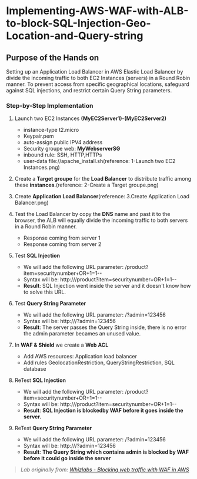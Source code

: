 # Implementing-AWS-WAF-with-ALB-to-block-SQL-Injection-Geo-Location-and-Query-string

## Purpose of the Hands on


Setting up an Application Load Balancer in AWS Elastic Load Balancer by divide the incoming traffic to both EC2 Instances (servers) in a Round Robin manner. To prevent access from specific geographical locations, safeguard against SQL injections, and restrict certain Query String parameters. 

### Step-by-Step Implementation

1. Launch two EC2 Instances <b>(MyEC2Server1)</b>-<b>(MyEC2Server2)</b>
   - instance-type t2.micro
   - Keypair.pem
   - auto-assign public IPV4 address
   - Security groupe web: <b>MyWebserverSG</b>
   - inbound rule: SSH, HTTP,HTTPs
   - user-data file://apache_install.sh(reference: 1-Launch two EC2 Instances.png)
2. Create a <b>Target groupe</b> for the <b>Load Balancer</b> to distribute traffic among these <b>instances</b>.(reference: 2-Create a Target groupe.png)
3. Create <b>Application Load Balancer</b>(reference: 3.Create Application Load Balancer.png)
4. Test the Load Balancer by copy the <b>DNS</b> name and past it to the browser, the ALB will equally divide the incoming traffic to both servers in a Round Robin manner.
   - Response coming from server 1
   - Response coming from server 2
   
5. Test <b>SQL Injection</b>
   - We will add the following URL parameter: /product?item=securitynumber+OR+1=1--
   - Syntax will be: http://<ELB DNS>/product?item=securitynumber+OR+1=1--
   - <b>Result</b>: SQL Injection went inside the server and it doesn't know how to solve this URL.
6. Test <b>Query String Parameter</b>
   - We will add the following URL parameter: /?admin=123456
   - Syntax will be: http://<ELB DNS>/?admin=123456
   - <b>Result</b>: The server passes the Query String inside, there is no error the admin parameter becames an unused value.
     
7. In <b>WAF & Shield</b> we create a <b>Web ACL</b>
   - Add AWS resources: Application load balancer
   - Add rules GeolocationRestriction, QueryStringRestriction, SQL database
  
8. ReTest <b>SQL Injection</b>
   - We will add the following URL parameter: /product?item=securitynumber+OR+1=1--
   - Syntax will be: http://<ELB DNS>/product?item=securitynumber+OR+1=1--
   - <b>Result</b>: <b>SQL Injection is blockedby WAF before it goes inside the server.</b>
   
6. ReTest <b>Query String Parameter</b>
   - We will add the following URL parameter: /?admin=123456
   - Syntax will be: http://<ELB DNS>/?admin=123456
   - <b>Result</b>: <b>The Query String which contains admin is blocked by WAF before it could go inside the server</b>

 
    

> *Lab originally from: [Whizlabs - Blocking web traffic with WAF in AWS](https://www.whizlabs.com/labs/blocking-web-traffic-with-waf-in-aws/)*



